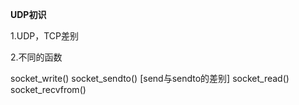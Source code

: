 **UDP初识**

1.UDP，TCP差别

2.不同的函数

socket_write()    socket_sendto()  [send与sendto的差别]
socket_read()     socket_recvfrom()
